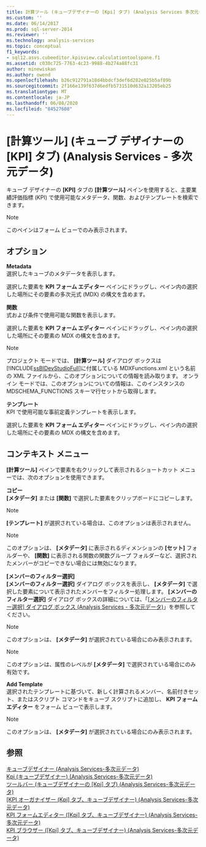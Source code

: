 ```yaml
---
title: 計算ツール (キューブデザイナーの [Kpi] タブ) (Analysis Services 多次元データ) |Microsoft Docs
ms.custom: ''
ms.date: 06/14/2017
ms.prod: sql-server-2014
ms.reviewer: ''
ms.technology: analysis-services
ms.topic: conceptual
f1_keywords:
- sql12.asvs.cubeeditor.kpisview.calculationtoolspane.f1
ms.assetid: c030c725-7763-4c23-9988-4b274a88fc31
author: minewiskan
ms.author: owend
ms.openlocfilehash: b26c912791a18d4bbdcf3def6d282e025b5af89b
ms.sourcegitcommit: 2f166e139f637d6edfb5731510d632a13205eb25
ms.translationtype: MT
ms.contentlocale: ja-JP
ms.lasthandoff: 06/08/2020
ms.locfileid: "84527608"
---
```

# <a name="calculation-tools-kpis-tab-cube-designer-analysis-services---multidimensional-data"></a>[計算ツール] (キューブ デザイナーの [KPI] タブ) (Analysis Services - 多次元データ)
  キューブ デザイナーの **[KPI]** タブの **[計算ツール]** ペインを使用すると、主要業績評価指標 (KPI) で使用可能なメタデータ、関数、およびテンプレートを検索できます。  
  
> [!NOTE]  
>  このペインはフォーム ビューでのみ表示されます。  
  
## <a name="options"></a>オプション  
 **Metadata**  
 選択したキューブのメタデータを表示します。  
  
 選択した要素を **KPI フォーム エディター** ペインにドラッグし、ペイン内の選択した場所にその要素の多次元式 (MDX) の構文を含めます。  
  
 **関数**  
 式および条件で使用可能な関数を表示します。  
  
 選択した要素を **KPI フォーム エディター** ペインにドラッグし、ペイン内の選択した場所にその要素の MDX の構文を含めます。  
  
> [!NOTE]  
>  プロジェクト モードでは、 **[計算ツール]** ダイアログ ボックスは [!INCLUDE[ssBIDevStudioFull](../includes/ssbidevstudiofull-md.md)]に付属している MDXFunctions.xml という名前の XML ファイルから、このオプションについての情報を読み取ります。 オンライン モードでは、このオプションについての情報は、このインスタンスの MDSCHEMA_FUNCTIONS スキーマ行セットから取得します。  
  
 **テンプレート**  
 KPI で使用可能な事前定義テンプレートを表示します。  
  
 選択した要素を **KPI フォーム エディター** ペインにドラッグし、ペイン内の選択した場所にその要素の MDX の構文を含めます。  
  
## <a name="context-menu"></a>コンテキスト メニュー  
 **[計算ツール]** ペインで要素を右クリックして表示されるショートカット メニューでは、次のオプションを使用できます。  
  
 **コピー**  
 **[メタデータ]** または **[関数]** で選択した要素をクリップボードにコピーします。  
  
> [!NOTE]  
>  **[テンプレート]** が選択されている場合は、このオプションは表示されません。  
  
> [!NOTE]  
>   このオプションは、 **[メタデータ]** に表示されるディメンションの **[セット]** フォルダーや、 **[関数]** に表示される関数の関数グループ フォルダーなど、選択されたメンバーがコピーできない場合には無効になります。  
  
 **[メンバーのフィルター選択]**  
 **[メンバーのフィルター選択]** ダイアログ ボックスを表示し、 **[メタデータ]** で選択した要素について表示されたメンバーをフィルター処理します。 **[メンバーのフィルター選択]** ダイアログ ボックスの詳細については、「[[メンバーのフィルター選択] ダイアログ ボックス &#40;Analysis Services - 多次元データ&#41;](filter-members-dialog-box-analysis-services-multidimensional-data.md)」を参照してください。  
  
> [!NOTE]  
>   このオプションは、 **[メタデータ]** が選択されている場合にのみ表示されます。  
  
> [!NOTE]  
>   このオプションは、属性のレベルが **[メタデータ]** で選択されている場合にのみ有効です。  
  
 **Add Template**  
 選択されたテンプレートに基づいて、新しく計算されるメンバー、名前付きセット、またはスクリプト コマンドをキューブ スクリプトに追加し、 **KPI フォーム エディター** をフォーム ビューで表示します。  
  
> [!NOTE]  
>   このオプションは、 **[メタデータ]** が選択されている場合にのみ表示されます。  
  
## <a name="see-also"></a>参照  
 [キューブデザイナー &#40;Analysis Services-多次元データ&#41;](cube-designer-analysis-services-multidimensional-data.md)   
 [Kpi &#40;キューブデザイナー&#41; &#40;Analysis Services-多次元データ&#41;](kpis-cube-designer-analysis-services-multidimensional-data.md)   
 [ツールバー &#40;キューブデザイナーの [Kpi] タブ&#41; &#40;Analysis Services-多次元データ&#41;](toolbar-kpis-tab-cube-designer-analysis-services-multidimensional-data.md)   
 [[KPI オーガナイザー &#40;Kpi] タブ、キューブデザイナー&#41; &#40;Analysis Services-多次元データ&#41;](kpi-organizer-kpis-tab-cube-designer-analysis-services-multidimensional-data.md)   
 [KPI フォームエディター &#40;[Kpi] タブ、キューブデザイナー&#41; &#40;Analysis Services-多次元データ&#41;](kpi-form-editor-kpis-tab-cube-designer-analysis-services-multidimensional-data.md)   
 [KPI ブラウザー &#40;[Kpi] タブ、キューブデザイナー&#41; &#40;Analysis Services-多次元データ&#41;](kpi-browser-kpis-tab-cube-designer-analysis-services-multidimensional-data.md)  
  
  
